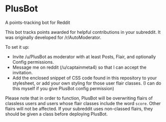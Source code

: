 # PlusBot
A points-tracking bot for Reddit

This bot tracks points awarded for helpful contributions in your subreddit. It was originally developed for /r/AutoModerator.

To set it up:

* Invite /u/PlusBot as moderator with at least Posts, Flair, and optionally Config permissions.
* Message me on reddit (/u/captainmeta4) so that I can accept the invitation.
* Add the enclosed snippet of CSS code found in this repository to your stylesheet, or add your own styling for those user flair classes. (I can do this myself if you give PlusBot config permission)

Please note that in order to function, PlusBot will be overwriting flairs of classless users and users whose flair classes include the word `score`. Other flairs will not be affected. If your subreddit uses non-classed flairs, they should be given a class before deploying PlusBot.
